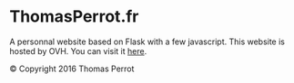 # ThomasPerrot.fr

A personnal website based on Flask with a few javascript.
This website is hosted by OVH.
You can visit it [here](<http://thomasperrot.fr>).

© Copyright 2016 Thomas Perrot